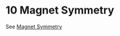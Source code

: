 # 10 Magnet Symmetry 
    
See [Magnet Symmetry](../../../1H%20newton%203/1H10%20Act%20and%20React/1H1005%20Magnet%20Symmetry/1H1005.md)
